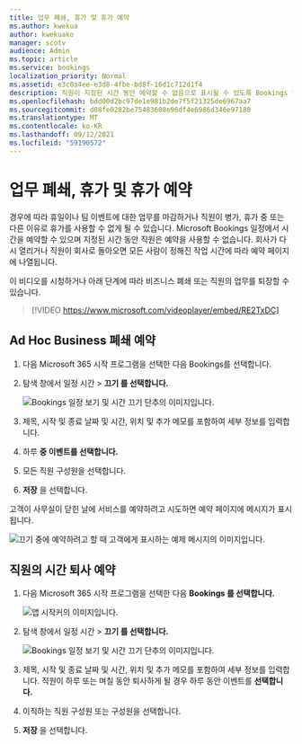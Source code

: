 ```yaml
---
title: 업무 폐쇄, 휴가 및 휴가 예약
ms.author: kwekua
author: kwekuako
manager: scotv
audience: Admin
ms.topic: article
ms.service: bookings
localization_priority: Normal
ms.assetid: e3c0a4ee-e3d8-4fbe-bd8f-16d1c712d1f4
description: 직원이 지정된 시간 동안 예약할 수 없음으로 표시될 수 있도록 Bookings 일정에서 사무실 폐쇄 및 직원의 시간을 예약합니다.
ms.openlocfilehash: bdd00d2bc97de1e981b2de7f5f21325de6967aa7
ms.sourcegitcommit: d08fe0282be75483608e96df4e6986d346e97180
ms.translationtype: MT
ms.contentlocale: ko-KR
ms.lasthandoff: 09/12/2021
ms.locfileid: "59190572"
---
```

# <a name="schedule-business-closures-time-off-and-vacation-time"></a>업무 폐쇄, 휴가 및 휴가 예약

경우에 따라 휴일이나 팀 이벤트에 대한 업무를 마감하거나 직원이 병가, 휴가 중 또는 다른 이유로 휴가를 사용할 수 없게 될 수 있습니다. Microsoft Bookings 일정에서 시간을 예약할 수 있으며 지정된 시간 동안 직원은 예약을 사용할 수 없습니다. 회사가 다시 열리거나 직원이 회사로 돌아오면 모든 사람이 정해진 작업 시간에 따라 예약 페이지에 나열됩니다.

이 비디오를 시청하거나 아래 단계에 따라 비즈니스 폐쇄 또는 직원의 업무를 퇴장할 수 있습니다.

> [!VIDEO https://www.microsoft.com/videoplayer/embed/RE2TxDC]

## <a name="schedule-ad-hoc-business-closures"></a>Ad Hoc Business 폐쇄 예약

1. 다음 Microsoft 365 시작 프로그램을 선택한 다음 Bookings를 선택합니다.

1. 탐색 창에서 일정  시간 \> **끄기 를 선택합니다.**

   ![Bookings 일정 보기 및 시간 끄기 단추의 이미지입니다.](../media/bookings-calendar-timeoff.png)

1. 제목, 시작 및 종료 날짜 및 시간, 위치 및 추가 메모를 포함하여 세부 정보를 입력합니다.

1. 하루 **중 이벤트를 선택합니다.**

1. 모든 직원 구성원을 선택합니다.

1. **저장** 을 선택합니다.

고객이 사무실이 닫힌 날에 서비스를 예약하려고 시도하면 예약 페이지에 메시지가 표시됩니다.

   ![끄기 중에 예약하려고 할 때 고객에게 표시하는 예제 메시지의 이미지입니다.](../media/bookings-timeoff-message.png)

## <a name="schedule-employee-time-off"></a>직원의 시간 퇴사 예약

1. 다음 Microsoft 365 시작 프로그램을 선택한 다음 **Bookings 를 선택합니다.**

   ![앱 시작커의 이미지입니다.](../media/bookings-applauncher.png)

1. 탐색 창에서 일정  시간 \> **끄기 를 선택합니다.**

   ![Bookings 일정 보기 및 시간 끄기 단추의 이미지입니다.](../media/bookings-calendar-timeoff.png)

1. 제목, 시작 및 종료 날짜 및 시간, 위치 및 추가 메모를 포함하여 세부 정보를 입력합니다. 직원이 하루 또는 며칠 동안 퇴사하게 될 경우 하루 동안 이벤트를 **선택합니다.**

1. 이직하는 직원 구성원 또는 구성원을 선택합니다.

1. **저장** 을 선택합니다.

